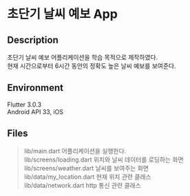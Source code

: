 # 초단기 날씨 예보 App


## Description
초단기 날씨 예보 어플리케이션을 학습 목적으로 제작하였다.  
현재 시간으로부터 6시간 동안의 정확도 높은 날씨 예보를 보여준다.

## Environment
Flutter 3.0.3  
Android API 33, iOS

## Files
> lib/main.dart               어플리케이션을 실행한다.  
> lib/screens/loading.dart    위치와 날씨 데이터를 로딩하는 화면  
> lib/screens/weather.dart    날씨를 보여주는 화면  
> lib/data/my_location.dart   현재 위치 관련 클래스  
> lib/data/network.dart       http 통신 관련 클래스  